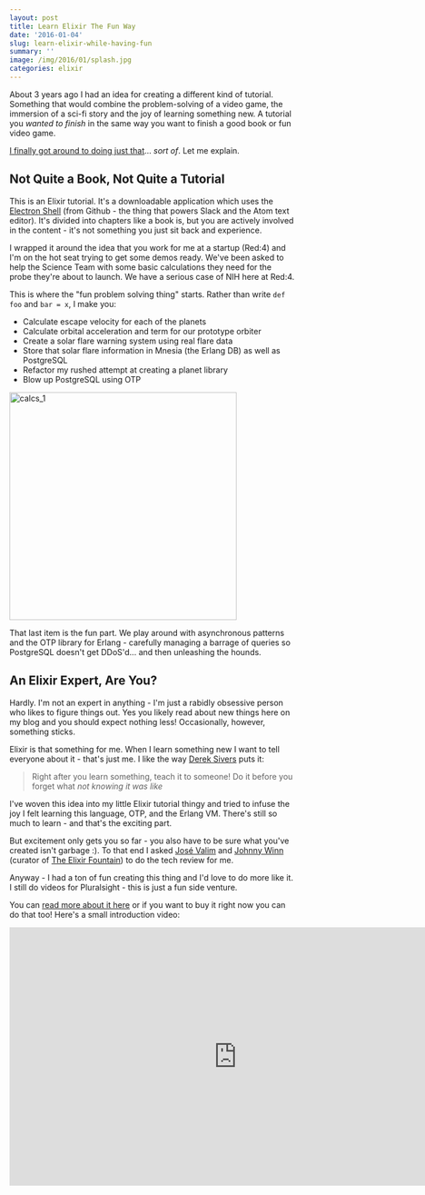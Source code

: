 ```yaml
---
layout: post
title: Learn Elixir The Fun Way
date: '2016-01-04'
slug: learn-elixir-while-having-fun
summary: ''
image: /img/2016/01/splash.jpg
categories: elixir
---
```


About 3 years ago I had an idea for creating a different kind of tutorial. Something that would combine the problem-solving of a video game, the immersion of a sci-fi story and the joy of learning something new. A tutorial you *wanted to finish* in the same way you want to finish a good book or fun video game.

[I finally got around to doing just that](https://goo.gl/zvMHWK)... *sort of*. Let me explain.

## Not Quite a Book, Not Quite a Tutorial

This is an Elixir tutorial. It's a downloadable application which uses the [Electron Shell](http://electron.atom.io) (from Github - the thing that powers Slack and the Atom text editor). It's divided into chapters like a book is, but you are actively involved in the content - it's not something you just sit back and experience.

I wrapped it around the idea that you work for me at a startup (Red:4) and I'm on the hot seat trying to get some demos ready. We've been asked to help the Science Team with some basic calculations they need for the probe they're about to launch. We have a serious case of NIH here at Red:4.

This is where the "fun problem solving thing" starts. Rather than write `def foo` and `bar = x`, I make you:

 - Calculate escape velocity for each of the planets
 - Calculate orbital acceleration and term for our prototype orbiter
 - Create a solar flare warning system using real flare data
 - Store that solar flare information in Mnesia (the Erlang DB) as well as PostgreSQL
 - Refactor my rushed attempt at creating a planet library
 - Blow up PostgreSQL using OTP


<img src="http://rob.conery.io/img/2016/01/calcs_1.png" alt="calcs_1" width="400" height="401" class="aligncenter size-full wp-image-740" />

That last item is the fun part. We play around with asynchronous patterns and the OTP library for Erlang - carefully managing a barrage of queries so PostgreSQL doesn't get DDoS'd... and then unleashing the hounds.

## An Elixir Expert, Are You?

Hardly. I'm not an expert in anything - I'm just a rabidly obsessive person who likes to figure things out. Yes you likely read about new things here on my blog and you should expect nothing less! Occasionally, however, something sticks.

Elixir is that something for me. When I learn something new I want to tell everyone about it - that's just me. I like the way [Derek Sivers](http://sivers.org) puts it:

> Right after you learn something, teach it to someone! Do it before you forget what *not knowing it was like*

I've woven this idea into my little Elixir tutorial thingy and tried to infuse the joy I felt learning this language, OTP, and the Erlang VM. There's still so much to learn - and that's the exciting part.

But excitement only gets you so far - you also have to be sure what you've created isn't garbage :). To that end I asked [José Valim](http://twitter.com/josevalim) and [Johnny Winn](https://twitter.com/johnny_rugger) (curator of [The Elixir Fountain](https://twitter.com/elixirfountain)) to do the tech review for me.

Anyway - I had a ton of fun creating this thing and I'd love to do more like it. I still do videos for Pluralsight - this is just a fun side venture.

You can [read more about it here](https://goo.gl/zvMHWK/) or if you want to buy it right now you can do that too! Here's a small introduction video:

<div class="embed-responsive embed-responsive-16by9">
<iframe src="https://player.vimeo.com/video/149825791" width="800" height="455" frameborder="0" webkitallowfullscreen mozallowfullscreen allowfullscreen></iframe>
</div>
